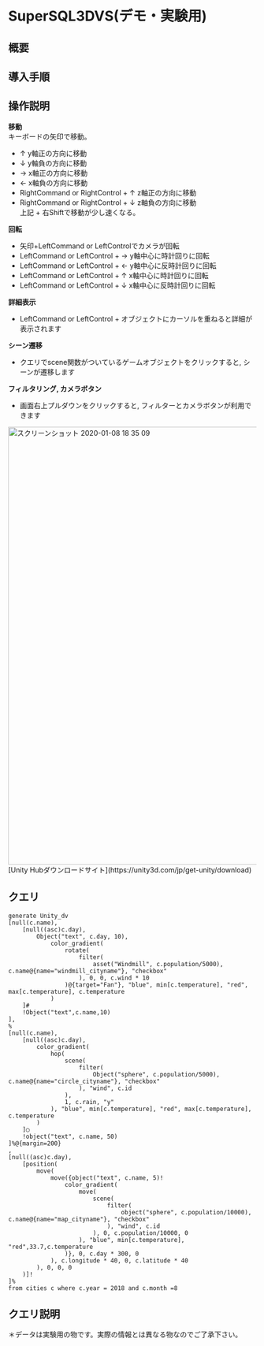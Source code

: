 # SuperSQL3DVS(デモ・実験用)
## 概要


## 導入手順



## 操作説明  
**移動**  
キーボードの矢印で移動。  
- ↑ y軸正の方向に移動
- ↓ y軸負の方向に移動
- → x軸正の方向に移動
- ← x軸負の方向に移動
- RightCommand or RightControl + ↑ z軸正の方向に移動
- RightCommand or RightControl + ↓ z軸負の方向に移動  
上記 + 右Shiftで移動が少し速くなる。

**回転**  
- 矢印+LeftCommand or LeftControlでカメラが回転
- LeftCommand or LeftControl + → y軸中心に時計回りに回転
- LeftCommand or LeftControl + ← y軸中心に反時計回りに回転
- LeftCommand or LeftControl + ↑ x軸中心に時計回りに回転
- LeftCommand or LeftControl + ↓ x軸中心に反時計回りに回転

**詳細表示**  
- LeftCommand or LeftControl + オブジェクトにカーソルを重ねると詳細が表示されます

**シーン遷移**  
- クエリでscene関数がついているゲームオブジェクトをクリックすると, シーンが遷移します

**フィルタリング, カメラボタン**
- 画面右上プルダウンをクリックすると, フィルターとカメラボタンが利用できます
<img width="889" alt="スクリーンショット 2020-01-08 18 35 09" src="https://user-images.githubusercontent.com/25918044/71966866-b50ece00-3245-11ea-8b66-93b978690523.png">
[Unity Hubダウンロードサイト](https://unity3d.com/jp/get-unity/download)

## クエリ
```
generate Unity_dv  
[null(c.name),  
	[null((asc)c.day),
		Object("text", c.day, 10),  
			color_gradient(  
				rotate(
					filter(
						asset("Windmill", c.population/5000), c.name@{name="windmill_cityname"}, "checkbox"
					), 0, 0, c.wind * 10
				)@{target="Fan"}, "blue", min[c.temperature], "red", max[c.temperature], c.temperature  
			)  
	]#  
	!Object("text",c.name,10)  
],  
%  
[null(c.name),  
	[null((asc)c.day),  
		color_gradient(  
			hop(
				scene(
					filter(
						Object("sphere", c.population/5000), c.name@{name="circle_cityname"}, "checkbox"
					), "wind", c.id
				),  
				1, c.rain, "y"  
			), "blue", min[c.temperature], "red", max[c.temperature], c.temperature  
		)  
	]◯  
	!object("text", c.name, 50)  
]%@{margin=200}  
,  
[null((asc)c.day),  
	[position(
		move(
			move({object("text", c.name, 5)!
				color_gradient(
					move(
						scene(
							filter(
								object("sphere", c.population/10000), c.name@{name="map_cityname"}, "checkbox"
							), "wind", c.id
						), 0, c.population/10000, 0
					), "blue", min[c.temperature], "red",33.7,c.temperature
				)}, 0, c.day * 300, 0
			), c.longitude * 40, 0, c.latitude * 40
		), 0, 0, 0
	)]!  
]%  
from cities c where c.year = 2018 and c.month =8  
```
## クエリ説明

＊データは実験用の物です。実際の情報とは異なる物なのでご了承下さい。
